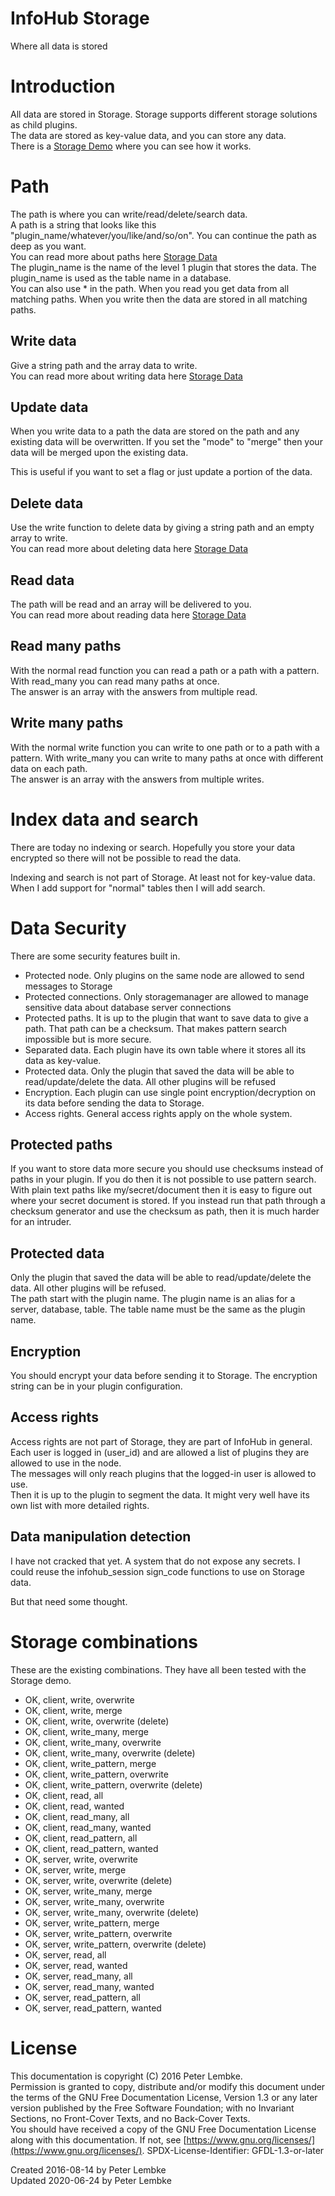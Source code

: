 # InfoHub Storage

Where all data is stored

# Introduction

All data are stored in Storage. Storage supports different storage solutions as child plugins.  
The data are stored as key-value data, and you can store any data.  
There is a [Storage Demo](plugin,infohub_demo_storage) where you can see how it works.

# Path

The path is where you can write/read/delete/search data.  
A path is a string that looks like this "plugin_name/whatever/you/like/and/so/on". You can continue the path as deep as
you want.  
You can read more about paths here [Storage Data](plugin,infohub_storage_data)  
The plugin_name is the name of the level 1 plugin that stores the data. The plugin_name is used as the table name in a
database.  
You can also use * in the path. When you read you get data from all matching paths. When you write then the data are
stored in all matching paths.

## Write data

Give a string path and the array data to write.  
You can read more about writing data here [Storage Data](plugin,infohub_storage_data)

## Update data

When you write data to a path the data are stored on the path and any existing data will be overwritten. If you set
the "mode" to "merge" then your data will be merged upon the existing data.

This is useful if you want to set a flag or just update a portion of the data.

## Delete data

Use the write function to delete data by giving a string path and an empty array to write.  
You can read more about deleting data here [Storage Data](plugin,infohub_storage_data)

## Read data

The path will be read and an array will be delivered to you.  
You can read more about reading data here [Storage Data](plugin,infohub_storage_data)

## Read many paths

With the normal read function you can read a path or a path with a pattern. With read_many you can read many
paths at once.  
The answer is an array with the answers from multiple read.

## Write many paths

With the normal write function you can write to one path or to a path with a pattern. With write_many you can write to
many paths at once with different data on each path.  
The answer is an array with the answers from multiple writes.

# Index data and search

There are today no indexing or search. Hopefully you store your data encrypted so there will not be possible to read the
data.

Indexing and search is not part of Storage. At least not for key-value data. When I add support for "normal" tables then
I will add search.

# Data Security

There are some security features built in.

- Protected node. Only plugins on the same node are allowed to send messages to Storage
- Protected connections. Only storagemanager are allowed to manage sensitive data about database server connections
- Protected paths. It is up to the plugin that want to save data to give a path. That path can be a checksum. That makes
  pattern search impossible but is more secure.
- Separated data. Each plugin have its own table where it stores all its data as key-value.
- Protected data. Only the plugin that saved the data will be able to read/update/delete the data. All other plugins
  will be refused
- Encryption. Each plugin can use single point encryption/decryption on its data before sending the data to Storage.
- Access rights. General access rights apply on the whole system.

## Protected paths

If you want to store data more secure you should use checksums instead of paths in your plugin. If you do then it is not
possible to use pattern search.  
With plain text paths like my/secret/document then it is easy to figure out where your secret document is stored. If you
instead run that path through a checksum generator and use the checksum as path, then it is much harder for an intruder.

## Protected data

Only the plugin that saved the data will be able to read/update/delete the data. All other plugins will be refused.  
The path start with the plugin name. The plugin name is an alias for a server, database, table. The table name must be
the same as the plugin name.

## Encryption

You should encrypt your data before sending it to Storage. The encryption string can be in your plugin configuration.

## Access rights

Access rights are not part of Storage, they are part of InfoHub in general.  
Each user is logged in (user_id) and are allowed a list of plugins they are allowed to use in the node.  
The messages will only reach plugins that the logged-in user is allowed to use.   
Then it is up to the plugin to segment the data. It might very well have its own list with more detailed rights.

## Data manipulation detection

I have not cracked that yet. A system that do not expose any secrets. I could reuse the infohub_session sign_code
functions to use on Storage data.

But that need some thought.

# Storage combinations

These are the existing combinations. They have all been tested with the Storage demo.

* OK, client, write, overwrite
* OK, client, write, merge
* OK, client, write, overwrite (delete)
* OK, client, write_many, merge
* OK, client, write_many, overwrite
* OK, client, write_many, overwrite (delete)
* OK, client, write_pattern, merge
* OK, client, write_pattern, overwrite
* OK, client, write_pattern, overwrite (delete)
* OK, client, read, all
* OK, client, read, wanted
* OK, client, read_many, all
* OK, client, read_many, wanted
* OK, client, read_pattern, all
* OK, client, read_pattern, wanted
* OK, server, write, overwrite
* OK, server, write, merge
* OK, server, write, overwrite (delete)
* OK, server, write_many, merge
* OK, server, write_many, overwrite
* OK, server, write_many, overwrite (delete)
* OK, server, write_pattern, merge
* OK, server, write_pattern, overwrite
* OK, server, write_pattern, overwrite (delete)
* OK, server, read, all
* OK, server, read, wanted
* OK, server, read_many, all
* OK, server, read_many, wanted
* OK, server, read_pattern, all
* OK, server, read_pattern, wanted

# License

This documentation is copyright (C) 2016 Peter Lembke.  
Permission is granted to copy, distribute and/or modify this document under the terms of the GNU Free Documentation
License, Version 1.3 or any later version published by the Free Software Foundation; with no Invariant Sections, no
Front-Cover Texts, and no Back-Cover Texts.  
You should have received a copy of the GNU Free Documentation License along with this documentation. If not,
see [https://www.gnu.org/licenses/](https://www.gnu.org/licenses/). SPDX-License-Identifier: GFDL-1.3-or-later

Created 2016-08-14 by Peter Lembke  
Updated 2020-06-24 by Peter Lembke  
